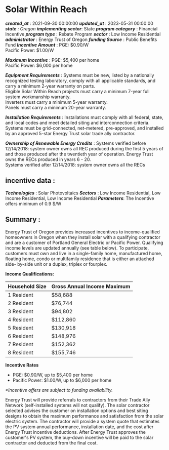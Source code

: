 # Solar Within Reach 
 ***created_at*** : 2021-09-30 00:00:00 
 ***updated_at*** : 2023-05-31 00:00:00 
 ***state** : Oregon 
 **implementing sector***: State 
 ***program category*** : Financial Incentive 
 ***program type*** : Rebate Program 
 ***sector*** : Low Income Residential 
 ***administrator*** : Energy Trust of Oregon 
 ***funding Source*** : Public Benefits Fund 
 ***Incentive Amount*** : PGE: $0.90/W  
Pacific Power: $1.00/W

 
 ***Maximum Incentive*** : PGE: $5,400 per home  
Pacific Power: $6,000 per home

 
 ***Equipment Requirements*** : Systems must be new, listed by a nationally recognized testing laboratory,
comply with all applicable standards, and carry a minimum 2-year warranty on
parts.  
Eligible Solar Within Reach projects must carry a minimum 7-year full system
workmanship warranty.  
Inverters must carry a minimum 5-year warranty.  
Panels must carry a minimum 20-year warranty.

 
 ***Installation Requirements*** : Installations must comply with all federal, state, and local codes and meet
detailed siting and interconnection criteria.  
Systems must be grid-connected, net-metered, pre-approved, and installed by an
approved 5-star Energy Trust solar trade ally contractor.

 
 ***Ownership of Renewable Energy Credits*** : Systems verified before 12/14/2018: system owner owns all REC produced during
the first 5 years of and those produced after the twentieth year of operation.
Energy Trust owns the RECs produced in years 6 - 20.  
Systems verified after 12/14/2018: system owner owns all the RECs

 
 ## incentive data : 
 ***Technologies*** : Solar Photovoltaics 
 ***Sectors*** : Low Income Residential, Low Income Residential, Low Income Residential 
 ***Parameters***: The Incentive offers minimum of 0.9 $/W 
 
 ## Summary : 
 Energy Trust of Oregon provides increased incentives to income-qualified
homeowners in Oregon when they install solar with a qualifying contractor and
are a customer of Portland General Electric or Pacific Power. Qualifying
income levels are updated annually (see table below). To participate,
customers must own and live in a single-family home, manufactured home,
floating home, condo or multifamily residence that is either an attached side-
by-side unit or a duplex, triplex or fourplex.

**Income Qualifications:**

**Household Size** |  **Gross Annual Income Maximum**  
---|---  
1 Resident |  $58,688  
2 Resident |  $76,744  
3 Resident |  $94,802  
4 Resident |  $112,860  
5 Resident |  $130,918  
6 Resident |  $148,976  
7 Resident |  $152,362  
8 Resident |  $155,746  
  

**Incentive Rates**

  * PGE: $0.90/W, up to $5,400 per home
  * Pacific Power: $1.00/W, up to $6,000 per home

 _*Incentive offers are subject to funding availability._

Energy Trust will provide referrals to contractors from their Trade Ally
Network (self-installed systems will not qualify). The solar contractor
selected advises the customer on installation options and best siting designs
to obtain the maximum performance and satisfaction from the solar electric
system. The contractor will provide a system quote that estimates the PV
system annual performance, installation date, and the cost after Energy Trust
incentive deductions. After Energy Trust approves the customer's PV system,
the buy-down incentive will be paid to the solar contractor and deducted from
the final cost.

 
 